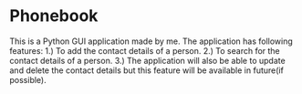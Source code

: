 # Phonebook
This is a Python GUI application made by me. The application has following features:
1.) To add the contact details of a person.
2.) To search for the contact details of a person.
3.) The application will also be able to update and delete the contact details but this feature will be available in future(if possible).
